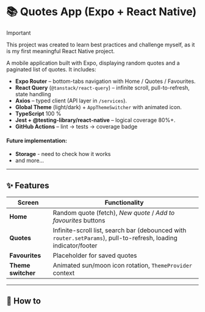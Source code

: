 # 📚 Quotes App (Expo + React Native)

> [!IMPORTANT]
> This project was created to learn best practices and challenge myself, as it is my first meaningful React Native project.

A mobile application built with Expo, displaying random quotes and a paginated list of quotes. It includes:

- **Expo Router** – bottom-tabs navigation with Home / Quotes / Favourites.
- **React Query** (`@tanstack/react-query`) – infinite scroll, pull-to-refresh, state handling
- **Axios** – typed client (API layer in `/services`).
- **Global Theme** (light/dark) + `AppThemeSwitcher` with animated icon.
- **TypeScript** 100 %
- **Jest + @testing-library/react-native** – logical coverage 80%+.
- **GitHub Actions** – lint → tests → coverage badge

#### Future implementation:

- **Storage** - need to check how it works
- and more...

---

## ✨ Features

| Screen             | Functionality                                                                                                   |
| ------------------ | --------------------------------------------------------------------------------------------------------------- |
| **Home**           | Random quote (fetch), _New quote_ / _Add to favourites_ buttons                                                 |
| **Quotes**         | Infinite-scroll list, search bar (debounced with `router.setParams`), pull-to-refresh, loading indicator/footer |
| **Favourites**     | Placeholder for saved quotes                                                                                    |
| **Theme switcher** | Animated sun/moon icon rotation, `ThemeProvider` context                                                        |

---

## 🚀 How to
